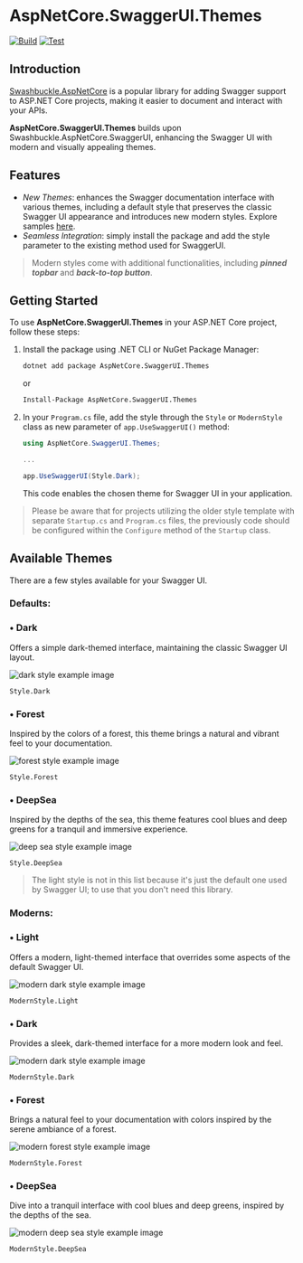 ﻿# AspNetCore.SwaggerUI.Themes

[![Build](https://github.com/teociaps/SwaggerUI.Themes/actions/workflows/build.yml/badge.svg)](https://github.com/teociaps/SwaggerUI.Themes/actions/workflows/build.yml) [![Test](https://github.com/teociaps/SwaggerUI.Themes/actions/workflows/test.yml/badge.svg)](https://github.com/teociaps/SwaggerUI.Themes/actions/workflows/test.yml)

## Introduction

[Swashbuckle.AspNetCore](https://github.com/domaindrivendev/Swashbuckle.AspNetCore) is a popular library for adding Swagger support to ASP.NET Core projects, making it easier to document and interact with your APIs.

**AspNetCore.SwaggerUI.Themes** builds upon Swashbuckle.AspNetCore.SwaggerUI, enhancing the Swagger UI with modern and visually appealing themes.


## Features

- _New Themes_: enhances the Swagger documentation interface with various themes, including a default style that preserves the classic Swagger UI appearance and introduces new modern styles. Explore samples [here](/src/AspNetCore.SwaggerUI.Themes#available-themes).
- _Seamless Integration_: simply install the package and add the style parameter to the existing method used for SwaggerUI.

> Modern styles come with additional functionalities, including _**pinned topbar**_ and _**back-to-top button**_.


## Getting Started

To use **AspNetCore.SwaggerUI.Themes** in your ASP.NET Core project, follow these steps:

1. Install the package using .NET CLI or NuGet Package Manager:

	```bash
	dotnet add package AspNetCore.SwaggerUI.Themes
	```

	or

	```bash
	Install-Package AspNetCore.SwaggerUI.Themes
	```

2. In your `Program.cs` file, add the style through the `Style` or `ModernStyle` class as new parameter of `app.UseSwaggerUI()` method:

	```csharp
	using AspNetCore.SwaggerUI.Themes;

	...

	app.UseSwaggerUI(Style.Dark);
	```

	This code enables the chosen theme for Swagger UI in your application.

> Please be aware that for projects utilizing the older style template with separate `Startup.cs` and `Program.cs` files, the previously code should be configured within the `Configure` method of the `Startup` class.


## Available Themes
There are a few styles available for your Swagger UI.

### Defaults:

### • Dark
Offers a simple dark-themed interface, maintaining the classic Swagger UI layout.

![dark style example image](/samples/screenshots/default-dark.png)

```
Style.Dark
```

### • Forest
Inspired by the colors of a forest, this theme brings a natural and vibrant feel to your documentation.

![forest style example image](/samples/screenshots/default-forest.png)

```
Style.Forest
```

### • DeepSea
Inspired by the depths of the sea, this theme features cool blues and deep greens for a tranquil and immersive experience.

![deep sea style example image](/samples/screenshots/default-deepsea.png)

```
Style.DeepSea
```

> The light style is not in this list because it's just the default one used by Swagger UI; to use that you don't need this library.


### Moderns:

### • Light
Offers a modern, light-themed interface that overrides some aspects of the default Swagger UI.

![modern dark style example image](/samples/screenshots/modern-light.png)

```
ModernStyle.Light
```

### • Dark
Provides a sleek, dark-themed interface for a more modern look and feel.

![modern dark style example image](/samples/screenshots/modern-dark.png)

```
ModernStyle.Dark
```

### • Forest
Brings a natural feel to your documentation with colors inspired by the serene ambiance of a forest.

![modern forest style example image](/samples/screenshots/modern-forest.png)

```
ModernStyle.Forest
```

### • DeepSea
Dive into a tranquil interface with cool blues and deep greens, inspired by the depths of the sea.

![modern deep sea style example image](/samples/screenshots/modern-deepsea.png)

```
ModernStyle.DeepSea
```